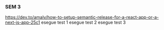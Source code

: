 ### SEM 3

https://dev.to/amalv/how-to-setup-semantic-release-for-a-react-app-or-a-next-js-app-25c1
esegue test 1
esegue test 2
esegue test 3
